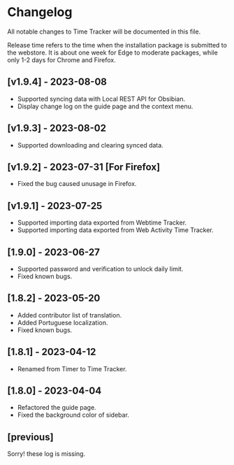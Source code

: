 # Changelog

All notable changes to Time Tracker will be documented in this file.

Release time refers to the time when the installation package is submitted to the webstore. It is about one week for Edge to moderate packages, while only 1-2 days for Chrome and Firefox.

## [v1.9.4] - 2023-08-08

- Supported syncing data with Local REST API for Obsibian.
- Display change log on the guide page and the context menu.

## [v1.9.3] - 2023-08-02

- Supported downloading and clearing synced data.

## [v1.9.2] - 2023-07-31 [For Firefox]

- Fixed the bug caused unusage in Firefox.

## [v1.9.1] - 2023-07-25

- Supported importing data exported from Webtime Tracker.
- Supported importing data exported from Web Activity Time Tracker.

## [1.9.0] - 2023-06-27

- Supported password and verification to unlock daily limit.
- Fixed known bugs.

## [1.8.2] - 2023-05-20

- Added contributor list of translation.
- Added Portuguese localization.
- Fixed known bugs.

## [1.8.1] - 2023-04-12

- Renamed from Timer to Time Tracker.

## [1.8.0] - 2023-04-04

- Refactored the guide page.
- Fixed the background color of sidebar.

## [previous] 

Sorry! these log is missing.
